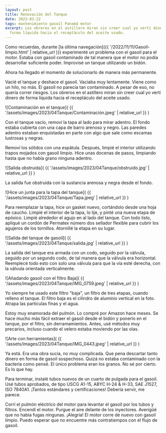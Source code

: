 ```yaml
---
layout: post
title: Renovación del Tanque
date: 2023-03-22
tags: mantenimiento gasoil Panamá motor
excerpt: Los obreros en el astillero miran sin creer cual yo vertí dinero de
  forma líquida hacia el receptáculo del aceite usado.
---
```


Como recuerdas, durante
[la última navegación]({{ '/2022/11/11/Gasoil-limpio.html' | relative_url }})
experimenté un problema con el gasoil para el motor. Estaba con gasoil
contaminado de tal manera que el motor no podía desarrollar suficiente poder.
Improvisé un tanque utilizando un bidón.

Ahora ha llegado el momento de solucionarlo de manera más permanente.

Vacié el tanque y deshace el gasoil.
Vaciaba muy lentamente. Viene como un hilo, no más.
El gasoil no parecía tan contaminado.
A pesar de eso, no quería correr riesgos.
Los obreros en el astillero miran sin creer cual yo vertí dinero de forma
líquida hacia el receptáculo del aceite usado.

![Contaminación en el tanque](
  {{ '/assets/images/2023/04Tanque/Contaminación.jpeg' | relative_url }}
)

Con el tanque vacío, removí la tapa al lado para mirar adentro.
El fondo estaba cubierta con una capa de barro arenoso y negro.
Las paredes adentro estaban enquistadas en parte con algo que sale como escamas
lustrosas y negras.

Removí los sólidos con una espátula.
Después, limpié el interior utilizando trapos mojados con gasoil limpio.
Hice unas docenas de pasos, limpiando hasta que no había grano ninguna adentro.

![Salida obstruida](
  {{ '/assets/images/2023/04Tanque/obstruido.jpg' | relative_url }}
)

La salida fue obstruida con la sustancia arenosa y negra desde el fondo.

![Hice un junta para la tapa del tanque](
  {{ '/assets/images/2023/04Tanque/Tapa.jpeg' | relative_url }}
)

Para reemplazar la tapa, hice un gasket nuevo, cortándolo
desde una hoja de caucho. Limpié el interior de la tapa,
lo lije, y pinté una nueva etapa de epóxico. Limpié alrededor el agujo
en al lado del tanque. Con todo listo, apliqué un cordón de Permatex número
dos sellador flexible para cubrir los agujeros de los tornillos.
Atornillé la etapa en su lugar.

![Salida del tanque de gasoil](
  {{ '/assets/images/2023/04Tanque/salida.jpg' | relative_url }}
)

La salida del tanque era armada con un codo, seguido por la válvula, seguido
por un segundo codo, de tal manera que la válvula era horizontal.  Reemplecé
todo esto con solo una válvula para que la vía esté derecha, con la válvula
orientada verticalmente.

![Añadando gasoil con el filtro Baja](
  {{ '/assets/images/2023/04Tanque/IMG_0759.jpeg' | relative_url }}
)

Yo siempre he usado este filtro "baja", un filtro de tres etapas, cuando
relleno el tanque.
El filtro baja es el cilindro de aluminio vertical en la foto.
Atrapa las partículas finas y el agua.

Estoy muy enamorada del pulmón. Lo compré por Amazon hace meses.
Se hace mucho más fácil extraer el gasoil desde el bidón y ponerlo
en el tanque, por el filtro, sin derramamientos. Antes, usé métodos muy
precarios, incluso cuando el velero estaba moviendo por las olas.

![Arte con herramientas](
  {{ '/assets/images/2023/04Tanque/IMG_0443.jpeg' | relative_url }}
)

Ya está. Era una obra sucia, no muy complicada. Que pena descartar
tanto dinero en forma de gasoil sospechoso. Quizá no estaba contaminado
con la bacteria como pensé. El único problema eran los granos.
No sé por cierto. Es lo que hay.

Para terminar, instalé tubos nuevos de un cuarto de pulgada para el gasoil.
Usé tubos aprobados, de tipo USCG A1-15, ABYC H-24 & H-33, SAE J1527,
ISO 7840A1. ¡Tantos estándares y certificaciones! Debería servir, me parece.

Corrí el pulmón eléctrico del motor para levantar el gasoil por los tubos
y filtros. Encendí el motor. Purgue el aire delante de los inyectores.
Averigüé que no había fugas ningunas. ¡Alegría! El motor corre de nuevo
con gasoil limpio. Puedo esperar que no encuentre más contratiempos con
el flujo de gasoil.

